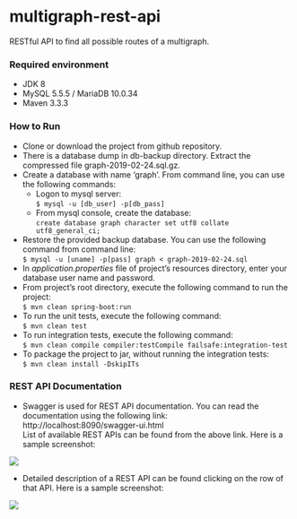 # multigraph-rest-api
RESTful API to find all possible routes of a multigraph.

### Required environment 
  * JDK 8
  * MySQL 5.5.5 / MariaDB 10.0.34
  * Maven 3.3.3 

### How to Run
  * Clone or download the project from github repository. 
  * There is a database dump in db-backup directory. Extract the compressed file graph-2019-02-24.sql.gz.
  * Create a database with name ‘graph’. From command line, you can use the following commands:
    * Logon to mysql server:  
    `$ mysql -u [db_user] -p[db_pass]`
    * From mysql console, create the database:   
    `create database graph character set utf8 collate utf8_general_ci;`
  * Restore the provided backup database. You can use the following command from command line:  
  `$ mysql -u [uname] -p[pass] graph < graph-2019-02-24.sql`
  * In *application.properties* file of project’s resources directory, enter your database user name and password.
  * From project’s root directory, execute the following command to run the project:  
  `$ mvn clean spring-boot:run`
  * To run the unit tests, execute the following command:  
  `$ mvn clean test`
  * To run integration tests, execute the following command:  
  `$ mvn clean compile compiler:testCompile failsafe:integration-test`
  * To package the project to jar, without running the integration tests:  
  `$ mvn clean install -DskipITs`
  
### REST API Documentation
  * Swagger is used for REST API documentation. You can read the documentation using the following link:  
  http://localhost:8090/swagger-ui.html  
  List of available REST APIs can be found from the above link. Here is a sample screenshot:  
  
  ![](../assets/images/swagger-ui.png)
  
  * Detailed description of a REST API can be found clicking on the row of that API. Here is a sample screenshot:
  
  ![](../assets/images/swagger-rest-doc.png)
